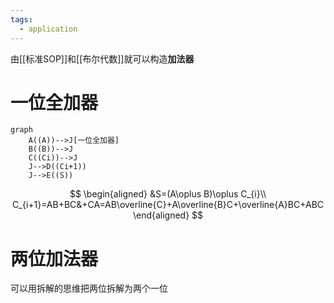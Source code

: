 ```yaml
---
tags:
  - application
---
```

由[[标准SOP]]和[[布尔代数]]就可以构造**加法器**

# 一位全加器
```mermaid
graph
	A((A))-->J[一位全加器]
	B((B))-->J
	C((Ci))-->J
	J-->D((Ci+1))
	J-->E((S))
```
$$
\begin{aligned}
&S=(A\oplus B)\oplus C_{i}\\
C_{i+1}=AB+BC&+CA=AB\overline{C}+A\overline{B}C+\overline{A}BC+ABC
\end{aligned}
$$


# 两位加法器
可以用拆解的思维把两位拆解为两个一位


